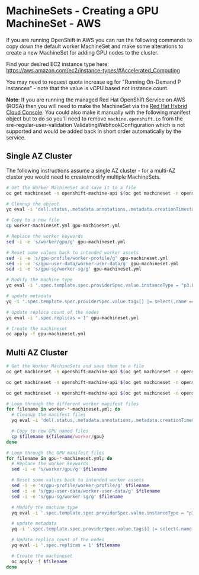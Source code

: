 # MachineSets - Creating a GPU MachineSet - AWS

If you are running OpenShift in AWS you can run the following commands to copy down the default worker MachineSet and make some alterations to create a new MachineSet for adding GPU nodes to the cluster.

Find your desired EC2 instance type here: https://aws.amazon.com/ec2/instance-types/#Accelerated_Computing

You may need to request quota increase eg for "Running On-Demand P instances" - note that the value is vCPU based not instance count.

**Note**:  If you are running the managed Red Hat OpenShift Service on AWS (ROSA) then you will need to make the MachineSet via the [Red Hat Hybrid Cloud Console](https://console.redhat.com).  You could also make it manually with the following manifest object but to do so you'll need to remove `machine.openshift.io` from the sre-regular-user-validation ValidatingWebhookConfiguration which is not supported and would be added back in short order automatically by the service.

## Single AZ Cluster

The following instructions assume a single AZ cluster - for a multi-AZ cluster you would need to create/modify multiple MachineSets.

```bash
# Get the Worker MachineSet and save it to a file
oc get machineset -n openshift-machine-api $(oc get machineset -n openshift-machine-api --selector hive.openshift.io/machine-pool=worker -o jsonpath='{.items[0].metadata.name}') -o yaml > worker-machineset.yml

# Cleanup the object
yq eval -i 'del(.status,.metadata.annotations,.metadata.creationTimestamp,.metadata.generation,.metadata.uid,.metadata.resourceVersion,.spec.template.spec.taints)' worker-machineset.yml

# Copy to a new file
cp worker-machineset.yml gpu-machineset.yml

# Replace the worker keywords
sed -i -e 's/worker/gpu/g' gpu-machineset.yml

# Reset some values back to intended worker assets
sed -i -e 's/gpu-profile/worker-profile/g' gpu-machineset.yml
sed -i -e 's/gpu-user-data/worker-user-data/g' gpu-machineset.yml
sed -i -e 's/gpu-sg/worker-sg/g' gpu-machineset.yml

# Modify the machine type
yq eval -i '.spec.template.spec.providerSpec.value.instanceType = "p3.8xlarge"' gpu-machineset.yml

# update metadata
yq -i '.spec.template.spec.providerSpec.value.tags[] |= select(.name == "red-hat-managed").value = "false"' gpu-machineset.yml

# Update replica count of the nodes
yq eval -i '.spec.replicas = 1' gpu-machineset.yml

# Create the machineset
oc apply -f gpu-machineset.yml
```

## Multi AZ Cluster

```bash
# Get the Worker MachineSets and save them to a file
oc get machineset -n openshift-machine-api $(oc get machineset -n openshift-machine-api --selector hive.openshift.io/machine-pool=worker -o jsonpath='{.items[0].metadata.name}') -o yaml > $(oc get machineset -n openshift-machine-api --selector hive.openshift.io/machine-pool=worker -o jsonpath='{.items[0].spec.template.spec.providerSpec.value.placement.availabilityZone}')-machineset.yml

oc get machineset -n openshift-machine-api $(oc get machineset -n openshift-machine-api --selector hive.openshift.io/machine-pool=worker -o jsonpath='{.items[1].metadata.name}') -o yaml > $(oc get machineset -n openshift-machine-api --selector hive.openshift.io/machine-pool=worker -o jsonpath='{.items[1].spec.template.spec.providerSpec.value.placement.availabilityZone}')-machineset.yml

oc get machineset -n openshift-machine-api $(oc get machineset -n openshift-machine-api --selector hive.openshift.io/machine-pool=worker -o jsonpath='{.items[2].metadata.name}') -o yaml > $(oc get machineset -n openshift-machine-api --selector hive.openshift.io/machine-pool=worker -o jsonpath='{.items[2].spec.template.spec.providerSpec.value.placement.availabilityZone}')-machineset.yml

# Loop through the different worker manifest files
for filename in worker-*-machineset.yml; do
  # Cleanup the manifest files
  yq eval -i 'del(.status,.metadata.annotations,.metadata.creationTimestamp,.metadata.generation,.metadata.uid,.metadata.resourceVersion,.spec.template.spec.taints)' $filename

  # Copy to new GPU named files
  cp $filename ${filename/worker/gpu}
done

# Loop through the GPU manifest files
for filename in gpu-*-machineset.yml; do
  # Replace the worker keywords
  sed -i -e 's/worker/gpu/g' $filename

  # Reset some values back to intended worker assets
  sed -i -e 's/gpu-profile/worker-profile/g' $filename
  sed -i -e 's/gpu-user-data/worker-user-data/g' $filename
  sed -i -e 's/gpu-sg/worker-sg/g' $filename

  # Modify the machine type
  yq eval -i '.spec.template.spec.providerSpec.value.instanceType = "p3.8xlarge"' $filename

  # update metadata
  yq -i '.spec.template.spec.providerSpec.value.tags[] |= select(.name == "red-hat-managed").value = "false"' $filename

  # Update replica count of the nodes
  yq eval -i '.spec.replicas = 1' $filename

  # Create the machineset
  oc apply -f $filename
done
```